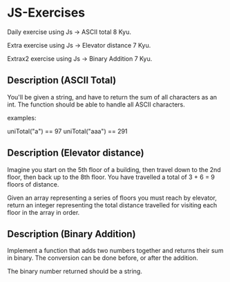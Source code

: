 # JS-Exercises

Daily exercise using Js -> ASCII total 8 Kyu.

Extra exercise using Js -> Elevator distance 7 Kyu.

Extrax2 exercise using Js -> Binary Addition 7 Kyu.

## Description (ASCII Total)

You'll be given a string, and have to return the sum of all characters as an int. The function should be able to handle all ASCII characters.

examples:

uniTotal("a") == 97 uniTotal("aaa") == 291

## Description (Elevator distance)

Imagine you start on the 5th floor of a building, then travel down to the 2nd floor, then back up to the 8th floor. You have travelled a total of 3 + 6 = 9 floors of distance.

Given an array representing a series of floors you must reach by elevator, return an integer representing the total distance travelled for visiting each floor in the array in order.

## Description (Binary Addition)

Implement a function that adds two numbers together and returns their sum in binary. The conversion can be done before, or after the addition.

The binary number returned should be a string.